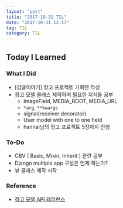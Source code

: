 ```yaml
---
layout: "post"
title: "2017-10-31 TIL"
date: "2017-10-31 13:17"
tag: TIL
category: TIL
---
```


## Today I Learned

### What I Did

* [감귤이야기] 장고 프로젝트 기획안 작성
* 장고 모델 클래스 제작하며 필요한 지식들 공부
  * ImageField, MEDIA_ROOT, MEDIA_URL
  - `*arg`, `**kwargs`
  - signal(receiver decorator)
  - User model with one to one field
  - hannal님의 장고 프로젝트 5장까지 진행

### To-Do

* CBV ( Basic, Mixin, Inherit ) 관련 공부
* Django multiple app 구성은 언제 하는가?
* 뷰 클래스 제작 시작

### Reference

 * [장고 모델 API 레퍼런스](https://docs.djangoproject.com/en/1.11/ref/models/)
